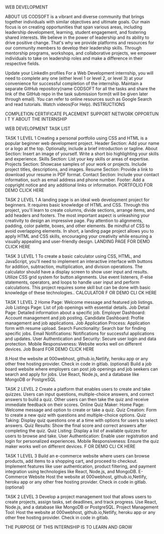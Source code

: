 WEB DEVELOPMENT

ABOUT US
CODSOFT is a vibrant and diverse community that brings
together individuals with similar objectives and ultimate goals.
Our main focus is on creating opportunities that span various
areas, including leadership development, learning, student
engagement, and fostering shared interests.
We believe in the power of leadership and its ability to drive
positive change. That's why we provide platforms and resources
for our community members to develop their leadership skills.
Through mentorship programs, workshops, and collaborative
projects, we empower individuals to take on leadership roles and
make a difference in their respective fields.

Update your LinkedIn profiles
For a Web Development internship, you will need to complete any one
(either level 1 or level 2, or level 3) at your convenience for successful
completion of the internship.
Maintain a separate GitHub repository(name CODSOFT for all the tasks and
share the link of the GitHub repo in the task submission form(it will be given
later through email).
You can refer to online resources such as Google Search and read tutorials.
Watch videos(For Help).
INSTRUCTIONS


COMPLETION
CERTIFICATE
PLACEMENT
SUPPORT
NETWORK
OPPORTUN I T Y
ABOUT THE INTERNSHIP

WEB DEVELOPMENT
TASK LIST


TASK 
1
LEVEL 1
Creating a personal portfolio using CSS and HTML is a popular beginner web development
project.
Header Section: Add your name or a logo at the top.
Optionally, include a brief introduction or tagline.
About Section: Insert an image of yourself.
Write a short bio highlighting your skills and experience.
Skills Section: List your key skills or areas of expertise.
Projects Section: Showcase samples of your work or projects.
Include project titles, descriptions, and images.
Resume Section: Provide a link to download your resume in PDF format.
Contact Section: Include your contact information, such as email address and phone
number.
Footer: Add a copyright notice and any additional links or information.
PORTFOLIO
FOR DEMO CLICK HERE

TASK 
2
LEVEL 1
A landing page is an ideal web development project for beginners. It requires basic
knowledge of HTML and CSS. Through this project, you'll learn to create columns, divide
sections, arrange items, and add headers and footers. The most important aspect is
unleashing your creativity to design an impressive page. Pay attention to alignments,
padding, color palette, boxes, and other elements. Be mindful of CSS to avoid overlapping
elements. In short, a landing page project allows you to apply HTML and CSS skills,
encouraging your creativity while ensuring a visually appealing and user-friendly design.
LANDING PAGE
FOR DEMO CLICK HERE

TASK 
3
LEVEL 1
To create a basic calculator using CSS, HTML, and JavaScript, you'll need to implement an
interactive interface with buttons for addition, subtraction, multiplication, and division
operations. The calculator should have a display screen to show user input and results. Utilize
CSS grid system for button alignments. Use event listeners, if-else statements, operators, and
loops to handle user input and perform calculations. This project requires some skill but can be
done with basic knowledge of these technologies..
CALCULATOR
F OR DEMO CLI CK HERE

TASK 1
LEVEL 2
Home Page: Welcome message and featured job listings.
Job Listings Page: List of job openings with essential details.
Job Detail Page: Detailed information about a specific job.
Employer Dashboard: Account management and job posting.
Candidate Dashboard: Profile management and job applications.
Job Application Process: Application form with resume upload.
Search Functionality: Search bar for finding specific jobs.
Email Notifications: Notifications for successful applications and updates.
User Authentication and Security: Secure user login and data protection.
Mobile Responsiveness: Website works well on different devices.
Job Board 
FOR DEMO CLICK HERE

8.Host the website at 000webhost, github.io,Netlify, heroku app or any other free hosting
provider. Check in code in gitlab. (optional)
Build a job board website where employers can post job openings and job seekers can
search and apply for jobs. Use React, Node.js, and a database like MongoDB or PostgreSQL

TASK 2
LEVEL 2
Create a platform that enables users to create and take quizzes. Users can input questions,
multiple-choice answers, and correct answers to build a quiz. Other users can then take the quiz
and receive immediate feedback on their scores.
Online Quiz Maker:
Home Page: Welcome message and option to create or take a quiz.
Quiz Creation: Form to create a new quiz with questions and multiple-choice options.
Quiz Taking: Display quiz questions one at a time with options for users to select answers.
Quiz Results: Show the final score and correct answers after completing the quiz.
Quiz Listing: Display a list of available quizzes for users to browse and take.
User Authentication: Enable user registration and login for personalized experiences.
Mobile Responsiveness: Ensure the quiz maker works well on different devices.
F OR DEMO CLI CK HERE

TASK 1
LEVEL 3
Build an e-commerce website where users can browse products, add items to
a shopping cart, and proceed to checkout. Implement features like user
authentication, product filtering, and payment integration using technologies
like React, Node.js, and MongoDB.
E-Commerce Website
Host the website at 000webhost, github.io,Netlify, heroku app or any other free hosting
provider. Check in code in gitlab. (optional)

TASK 2
LEVEL 3
Develop a project management tool that allows users to create projects, assign tasks, set
deadlines, and track progress. Use React, Node.js, and a database like MongoDB or
PostgreSQL.
Project Management Tool:
Host the website at 000webhost, github.io,Netlify, heroku app or any other free hosting
provider. Check in code in gitlab.

THE PURPOSE OF THIS INTERNSHIP IS TO
LEARN AND GROW
